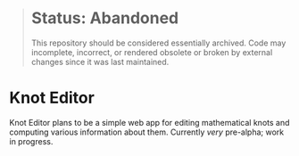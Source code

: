 > # Status: Abandoned
> This repository should be considered essentially archived. Code may incomplete, incorrect, or rendered obsolete or broken by external changes since it was last maintained.

Knot Editor
================

Knot Editor plans to be a simple web app for editing mathematical knots and computing various information about them. Currently *very* pre-alpha; work in progress.
